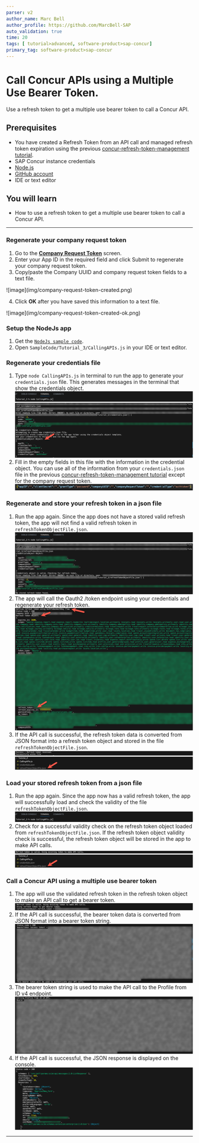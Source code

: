 ```yaml
---
parser: v2
author_name: Marc Bell
author_profile: https://github.com/MarcBell-SAP
auto_validation: true
time: 20
tags: [ tutorial>advanced, software-product>sap-concur]
primary_tag: software-product>sap-concur
---
```


# Call Concur APIs using a Multiple Use Bearer Token.
<!-- description --> Use a refresh token to get a multiple use bearer token to call a Concur API.

## Prerequisites
 - You have created a Refresh Token from an API call and managed refresh token expiration using the previous [concur-refresh-token-management tutorial](https://developers.sap.com/tutorials/concur-refresh-token-management.html).
 - SAP Concur instance credentials
 - [Node.js](https://nodejs.org/)
 - [GitHub account](https://github.com/)
 - IDE or text editor


## You will learn
  - How to use a refresh token to get a multiple use bearer token to call a Concur API.

---

### Regenerate your company request token
1. Go to the [**Company Request Token**](https://www.concursolutions.com/nui/authadmin/companytokens) screen.
2. Enter your App ID in the required field and click Submit to regenerate your company request token.
3. Copy/paste the Company UUID and company request token fields to a text file.

<!-- border -->![image](img/company-request-token-created.png)
4. Click **OK** after you have saved this information to a text file.

<!-- border -->![image](img/company-request-token-created-ok.png)

### Setup the NodeJs app
1. Get the [`NodeJs sample code`](https://github.com/SAP-samples/concur-api-samplecode).
2. Open ``SampleCode/Tutorial_3/CallingAPIs.js`` in your IDE or text editor.

### Regenerate your credentials file
1. Type ``node CallingAPIs.js`` in terminal to run the app to generate your ``credentials.json`` file. This generates messages in the terminal that show the credentials object.
        <!-- border -->![image](img/run-concur-calling-apis-app.png)
        <!-- border -->![image](img/run-concur-calling-apis-app-generate-file.png)
2. Fill in the empty fields in this file with the information in the credential object. You can use all of the information from your ``credentials.json`` file in the previous [concur-refresh-token-management tutorial](https://developers.sap.com/tutorials/concur-refresh-token-management.html) except for the company request token.
        <!-- border -->![image](img/credentials-json.png)

### Regenerate and store your refresh token in a json file
1. Run the app again. Since the app does not have a stored valid refresh token, the app will not find a valid refresh token in ``refreshTokenObjectFile.json``.
        <!-- border -->![image](img/run-concur-calling-apis-app.png)
        <!-- border -->![image](img/no-stored-refresh-token-found.png)
2. The app will call the Oauth2 /token endpoint using your credentials and regenerate your refresh token.
        <!-- border -->![image](img/regenerate-refresh-token.png)
3. If the API call is successful, the refresh token data is converted from JSON format into a refresh token object and stored in the file ``refreshTokenObjectFile.json``.
        <!-- border -->![image](img/stored-refresh-token.png)
        <!-- border -->![image](img/refresh-token-object-file.png)

### Load your stored refresh token from a json file
1. Run the app again. Since the app now has a valid refresh token, the app will successfully load and check the validity of the file ``refreshTokenObjectFile.json``.
        <!-- border -->![image](img/run-concur-calling-apis-app.png)
2. Check for a successful validity check on the refresh token object loaded from ``refreshTokenObjectFile.json``. If the refresh token object validity check is successful, the refresh token object will be stored in the app to make API calls.
        <!-- border -->![image](img/loaded-refresh-token-valid.png)
        <!-- border -->![image](img/refresh-token-object-file.png)

### Call a Concur API using a multiple use bearer token
1. The app will use the validated refresh token in the refresh token object to make an API call to get a bearer token.
        <!-- border -->![image](img/refresh-token-get-bearer-token.png)
2. If the API call is successful, the bearer token data is converted from JSON format into a bearer token string.
        <!-- border -->![image](img/bearer-token-conversion.png)
3. The bearer token string is used to make the API call to the Profile from ID v4 endpoint.
        <!-- border -->![image](img/bearer-token-call-api.png)
4. If the API call is successful, the JSON response is displayed on the console.
        <!-- border -->![image](img/successful-api-call.png)


---
